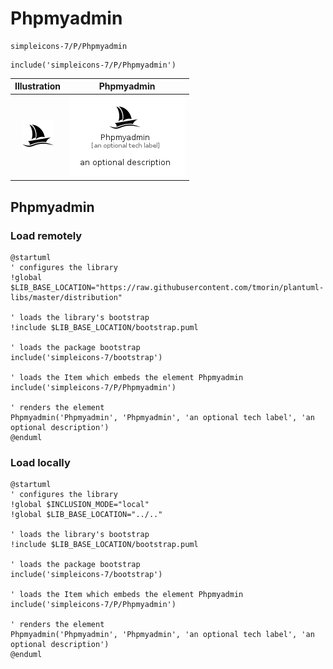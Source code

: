 # Phpmyadmin


```text
simpleicons-7/P/Phpmyadmin
```

```text
include('simpleicons-7/P/Phpmyadmin')
```



| Illustration | Phpmyadmin |
| :---: | :---: |
| ![illustration for Illustration](../../simpleicons-7/P/Phpmyadmin.png) | ![illustration for Phpmyadmin](../../simpleicons-7/P/Phpmyadmin.Local.png) |




## Phpmyadmin

### Load remotely
```plantuml
@startuml
' configures the library
!global $LIB_BASE_LOCATION="https://raw.githubusercontent.com/tmorin/plantuml-libs/master/distribution"

' loads the library's bootstrap
!include $LIB_BASE_LOCATION/bootstrap.puml

' loads the package bootstrap
include('simpleicons-7/bootstrap')

' loads the Item which embeds the element Phpmyadmin
include('simpleicons-7/P/Phpmyadmin')

' renders the element
Phpmyadmin('Phpmyadmin', 'Phpmyadmin', 'an optional tech label', 'an optional description')
@enduml
```

### Load locally
```plantuml
@startuml
' configures the library
!global $INCLUSION_MODE="local"
!global $LIB_BASE_LOCATION="../.."

' loads the library's bootstrap
!include $LIB_BASE_LOCATION/bootstrap.puml

' loads the package bootstrap
include('simpleicons-7/bootstrap')

' loads the Item which embeds the element Phpmyadmin
include('simpleicons-7/P/Phpmyadmin')

' renders the element
Phpmyadmin('Phpmyadmin', 'Phpmyadmin', 'an optional tech label', 'an optional description')
@enduml
```

